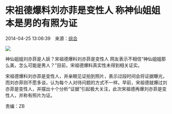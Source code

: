 # 宋祖德爆料刘亦菲是变性人 称神仙姐姐本是男的有照为证

2014-04-25 13:06:39　来源：[综合](http://www.changjiangtimes.com/2014/04/475957.html)

![](/upload_files/article/39/201404/54661_20140425130454_6t8s9.jpg)

神仙姐姐刘亦菲是人妖？宋祖德爆料刘亦菲是变性人 网友表示不相信“神仙姐姐那么美，怎么可能是男人？”目前，宋祖德爆料真实性未得到相关证实。

宋祖德爆料刘亦菲是变性人，并亲眼见证拍到照片，表示过段时间会将证据曝光，而刘亦菲则不愿多谈，认为每个人对待问题的方式不一样。早前，宋祖德就爆过刘亦菲是变性人，并摆出十个分析“证据”引起极大关注，此次宋祖德再爆刘亦菲是变性人，并称有照片为证。

责编：ZB
